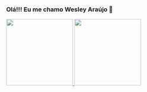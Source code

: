 ### Olá!!! Eu me chamo Wesley Araújo 👋

<div>
<a href="https://github.com/wesle-araujo">
<img height="180em" src="https://github-readme-stats.vercel.app/api/top-langs/?username=wesle-araujo&layout=compact&langs_count=7&theme=dracula"/>
<img height="180em" src="https://github-readme-stats.vercel.app/api?username=wesle-araujo&show_icons=true&theme=dracula&include_all_commits=true&count_private=true"/>
</div>
